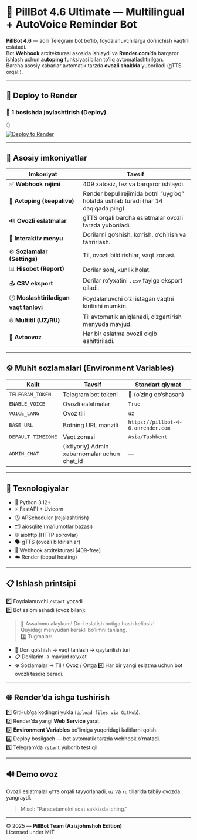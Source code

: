 # 💊 PillBot 4.6 Ultimate — Multilingual + AutoVoice Reminder Bot

**PillBot 4.6** — aqlli Telegram bot bo‘lib, foydalanuvchilarga dori ichish vaqtini eslatadi.  
Bot **Webhook** arxitekturasi asosida ishlaydi va **Render.com**’da barqaror ishlash uchun **autoping** funksiyasi bilan to‘liq avtomatlashtirilgan.  
Barcha asosiy xabarlar avtomatik tarzda **ovozli shaklda** yuboriladi (gTTS orqali).

---

## 🚀 Deploy to Render

### 🔹 1 bosishda joylashtirish (Deploy)
👇  
[![Deploy to Render](https://render.com/images/deploy-to-render-button.svg)](https://render.com/deploy?repo=https://github.com/Azizjohnshoh/pillbot)

---

## 🧩 Asosiy imkoniyatlar

| Imkoniyat | Tavsif |
|------------|--------|
| ✅ **Webhook rejimi** | 409 xatosiz, tez va barqaror ishlaydi. |
| 🔁 **Avtoping (keepalive)** | Render bepul rejimida botni “uyg‘oq” holatda ushlab turadi (har 14 daqiqada ping). |
| 🔊 **Ovozli eslatmalar** | gTTS orqali barcha eslatmalar ovozli tarzda yuboriladi. |
| 🧠 **Interaktiv menyu** | Dorilarni qo‘shish, ko‘rish, o‘chirish va tahrirlash. |
| ⚙️ **Sozlamalar (Settings)** | Til, ovozli bildirishlar, vaqt zonasi. |
| 📊 **Hisobot (Report)** | Dorilar soni, kunlik holat. |
| 📤 **CSV eksport** | Dorilar ro‘yxatini `.csv` faylga eksport qiladi. |
| 🕐 **Moslashtiriladigan vaqt tanlovi** | Foydalanuvchi o‘zi istagan vaqtni kiritishi mumkin. |
| 🌐 **Multitil (UZ/RU)** | Til avtomatik aniqlanadi, o‘zgartirish menyuda mavjud. |
| 💬 **Avtoovoz** | Har bir eslatma ovozli o‘qib eshittiriladi. |

---

## ⚙️ Muhit sozlamalari (Environment Variables)

| Kalit | Tavsif | Standart qiymat |
|-------|---------|----------------|
| `TELEGRAM_TOKEN` | Telegram bot tokeni | 🔑 (o‘zing qo‘shasan) |
| `ENABLE_VOICE` | Ovozli eslatmalar | `True` |
| `VOICE_LANG` | Ovoz tili | `uz` |
| `BASE_URL` | Botning URL manzili | `https://pillbot-4-6.onrender.com` |
| `DEFAULT_TIMEZONE` | Vaqt zonasi | `Asia/Tashkent` |
| `ADMIN_CHAT` | (Ixtiyoriy) Admin xabarnomalar uchun chat_id | — |

---

## 🧠 Texnologiyalar

- 🐍 Python 3.12+
- ⚡ FastAPI + Uvicorn
- 🕓 APScheduler (rejalashtirish)
- 🗂️ aiosqlite (ma’lumotlar bazasi)
- 🌐 aiohttp (HTTP so‘rovlar)
- 🗣️ gTTS (ovozli bildirishlar)
- 🔄 Webhook arxitekturasi (409-free)
- ☁️ Render (bepul hosting)

---

## 📋 Ishlash printsipi

1️⃣ Foydalanuvchi `/start` yozadi  
2️⃣ Bot salomlashadi (ovoz bilan):  
   > 👋 Assalomu alaykum! Dori eslatish botiga hush kelibsiz!  
   > Quyidagi menyudan kerakli bo‘limni tanlang.  
3️⃣ Tugmalar:
   - 💊 Dori qo‘shish → vaqt tanlash → qaytarilish turi
   - 📋 Dorilarim → mavjud ro‘yxat
   - ⚙️ Sozlamalar → Til / Ovoz / Ortga
4️⃣ Har bir yangi eslatma uchun bot ovozli tasdiq beradi.  

---

## 🌐 Render’da ishga tushirish

1️⃣ GitHub’ga kodingni yukla (`Upload files via GitHub`).  
2️⃣ Render’da yangi **Web Service** yarat.  
3️⃣ **Environment Variables** bo‘limiga yuqoridagi kalitlarni qo‘sh.  
4️⃣ Deploy bosilgach — bot avtomatik tarzda webhook o‘rnatadi.  
5️⃣ Telegram’da `/start` yuborib test qil.  

---

## 🔊 Demo ovoz

Ovozli eslatmalar `gTTS` orqali tayyorlanadi, `uz` va `ru` tillarida tabiiy ovozda yangraydi.  
> Misol: “Paracetamolni soat sakkizda iching.”

---

© 2025 — **PillBot Team (Azizjohnshoh Edition)**  
Licensed under MIT
